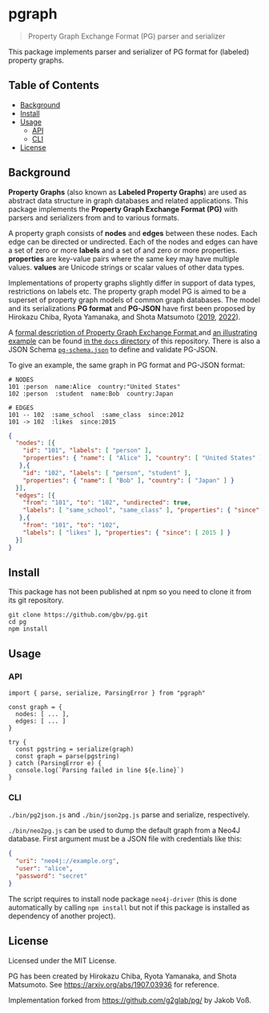 # pgraph

> Property Graph Exchange Format (PG) parser and serializer

This package implements parser and serializer of PG format for (labeled) property graphs. 

## Table of Contents

- [Background](#background)
- [Install](#install)
- [Usage](#usage)
  - [API](#api)
  - [CLI](#cli)
- [License](#license)

## Background

**Property Graphs** (also known as **Labeled Property Graphs**) are used as
abstract data structure in graph databases and related applications. This
package implements the **Property Graph Exchange Format (PG)** with parsers
and serializers from and to various formats.

A property graph consists of **nodes** and **edges** between these nodes. Each
edge can be directed or undirected.  Each of the nodes and edges can have a set
of zero or more **labels** and a set of and zero or more properties.
**properties** are key-value pairs where the same key may have multiple values.
**values** are Unicode strings or scalar values of other data types.

Implementations of property graphs slightly differ in support of data types,
restrictions on labels etc. The property graph model PG is aimed to be a
superset of property graph models of common graph databases. The model and its
serializations **PG format** and **PG-JSON** have first been
proposed by Hirokazu Chiba, Ryota Yamanaka, and Shota Matsumoto
([2019](https://arxiv.org/abs/1907.03936), [2022](https://arxiv.org/abs/2203.06393)).

A [formal description of Property Graph Exchange Format ](./docs/pg-format.md)
and [an illustrating example](./docs/pg-format.pg) can be found [in the `docs`
directory](./docs) of this repository. There is also a JSON Schema
[`pg-schema.json`](pg-schema.json) to define and validate PG-JSON.

To give an example, the same graph in PG format and PG-JSON format:

~~~
# NODES
101 :person  name:Alice  country:"United States"
102 :person  :student  name:Bob  country:Japan

# EDGES
101 -- 102  :same_school  :same_class  since:2012
101 -> 102  :likes  since:2015
~~~

~~~json
{
  "nodes": [{
    "id": "101", "labels": [ "person" ],
    "properties": { "name": [ "Alice" ], "country": [ "United States" ] }
   },{
    "id": "102", "labels": [ "person", "student" ],
    "properties": { "name": [ "Bob" ], "country": [ "Japan" ] }
  }],
  "edges": [{
    "from": "101", "to": "102", "undirected": true,
    "labels": [ "same_school", "same_class" ], "properties": { "since": [ 2012 ] }
   },{
    "from": "101", "to": "102",
    "labels": [ "likes" ], "properties": { "since": [ 2015 ] }
  }]
}
~~~

## Install

This package has not been published at npm so you need to clone it from its git repository.

~~~
git clone https://github.com/gbv/pg.git
cd pg
npm install
~~~

## Usage

### API

~~~
import { parse, serialize, ParsingError } from "pgraph"

const graph = {
  nodes: [ ... ],
  edges: [ ... ] 
}

try {
  const pgstring = serialize(graph)
  const graph = parse(pgstring)
} catch (ParsingError e) {
  console.log(`Parsing failed in line ${e.line}`)
}
~~~

### CLI

`./bin/pg2json.js` and `./bin/json2pg.js` parse and serialize, respectively.

`./bin/neo2pg.js` can be used to dump the default graph from a Neo4J database. First argument must be a JSON file with credentials like this:

~~~json
{
  "uri": "neo4j://example.org",
  "user": "alice",
  "password": "secret"
}
~~~

The script requires to install node package `neo4j-driver` (this is done
automatically by calling `npm install` but not if this package is installed as
dependency of another project).

## License

Licensed under the MIT License.

PG has been created by Hirokazu Chiba, Ryota Yamanaka, and Shota Matsumoto.
See <https://arxiv.org/abs/1907.03936> for reference.

Implementation forked from <https://github.com/g2glab/pg/> by Jakob Voß.
